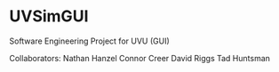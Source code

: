 # UVSimGUI
Software Engineering Project for UVU (GUI)

Collaborators:
Nathan Hanzel
Connor Creer
David Riggs
Tad Huntsman
